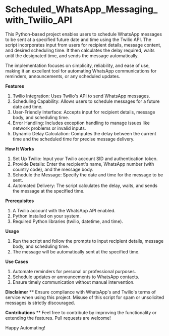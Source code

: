 # Scheduled_WhatsApp_Messaging_with_Twilio_API

This Python-based project enables users to schedule WhatsApp messages to be sent at a specified future date and time using the Twilio API. The script incorporates input from users for recipient details, message content, and desired scheduling time. It then calculates the delay required, waits until the designated time, and sends the message automatically.

The implementation focuses on simplicity, reliability, and ease of use, making it an excellent tool for automating WhatsApp communications for reminders, announcements, or any scheduled updates.

**Features**
01. Twilio Integration: Uses Twilio's API to send WhatsApp messages.
02. Scheduling Capability: Allows users to schedule messages for a future date and time.
03. User-Friendly Interface: Accepts input for recipient details, message body, and scheduling time.
04. Error Handling: Includes exception handling to manage issues like network problems or invalid inputs.
05. Dynamic Delay Calculation: Computes the delay between the current time and the scheduled time for precise message delivery.


**How It Works**
01. Set Up Twilio: Input your Twilio account SID and authentication token.
02. Provide Details: Enter the recipient's name, WhatsApp number (with country code), and the message body.
03. Schedule the Message: Specify the date and time for the message to be sent.
04. Automated Delivery: The script calculates the delay, waits, and sends the message at the specified time.


**Prerequisites**
01. A Twilio account with the WhatsApp API enabled.
02. Python installed on your system.
03. Required Python libraries (twilio, datetime, and time).


**Usage**
01. Run the script and follow the prompts to input recipient details, message body, and scheduling time.
02. The message will be automatically sent at the specified time.

**Use Cases**
01. Automate reminders for personal or professional purposes.
02. Schedule updates or announcements to WhatsApp contacts.
03. Ensure timely communication without manual intervention.

**Disclaimer**
** Ensure compliance with WhatsApp's and Twilio's terms of service when using this project. Misuse of this script for spam or unsolicited messages is strictly discouraged.

**Contributions**
** Feel free to contribute by improving the functionality or extending the features. Pull requests are welcome!

Happy Automating!

